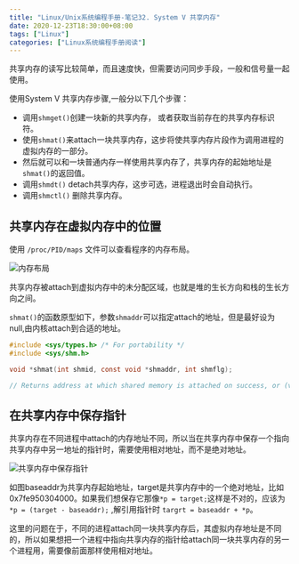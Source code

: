 ```yaml
---
title: "Linux/Unix系统编程手册-笔记32. System V 共享内存"
date: 2020-12-23T18:30:00+08:00
tags: ["Linux"]
categories: ["Linux系统编程手册阅读"]
---
```


共享内存的读写比较简单，而且速度快，但需要访问同步手段，一般和信号量一起使用。  

使用System V 共享内存步骤,一般分以下几个步骤：

- 调用`shmget()`创建一块新的共享内存， 或者获取当前存在的共享内存标识符。
- 使用`shmat()`来attach一块共享内存，这步将使共享内存片段作为调用进程的虚拟内存的一部分。
- 然后就可以和一块普通内存一样使用共享内存了，共享内存的起始地址是`shmat()`的返回值。
- 调用`shmdt()` detach共享内存，这步可选，进程退出时会自动执行。
- 调用`shmctl()` 删除共享内存。


## 共享内存在虚拟内存中的位置

使用 `/proc/PID/maps` 文件可以查看程序的内存布局。

![内存布局](/img/the-linux-programming-interface-s32/share_mem_location.png)

共享内存被attach到虚拟内存中的未分配区域，也就是堆的生长方向和栈的生长方向之间。

`shmat()`的函数原型如下，参数`shmaddr`可以指定attach的地址，但是最好设为null,由内核attach到合适的地址。

```c
#include <sys/types.h> /* For portability */
#include <sys/shm.h>

void *shmat(int shmid, const void *shmaddr, int shmflg);

// Returns address at which shared memory is attached on success, or (void *) –1 on error
```

## 在共享内存中保存指针

共享内存在不同进程中attach的内存地址不同，所以当在共享内存中保存一个指向共享内存中另一地址的指针时，需要使用相对地址，而不是绝对地址。

![共享内存中保存指针](/img/the-linux-programming-interface-s32/share_mem_location.png)

如图baseaddr为共享内存起始地址，target是共享内存中的一个绝对地址，比如0x7fe950304000。如果我们想保存它那像`*p = target;`这样是不对的，应该为`*p = (target - baseaddr);` ,解引用指针时 `targrt = baseaddr + *p`。

这里的问题在于，不同的进程attach同一块共享内存后，其虚拟内存地址是不同的，所以如果想把一个进程中指向共享内存的指针给attach同一块共享内存的另一个进程用，需要像前面那样使用相对地址。  
